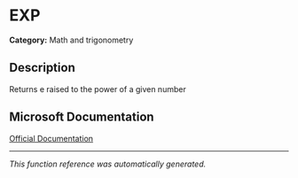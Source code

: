 # EXP

**Category:** Math and trigonometry

## Description
Returns e raised to the power of a given number

## Microsoft Documentation
[Official Documentation](https://support.microsoft.com//en-us/office/exp-function-c578f034-2c45-4c37-bc8c-329660a63abe)

---
*This function reference was automatically generated.*
